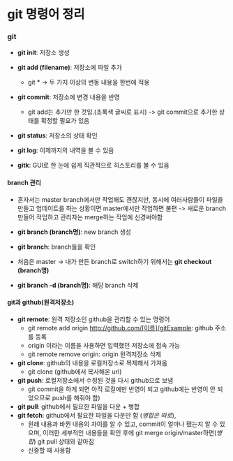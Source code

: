 # git 명령어 정리

### git

- **git init**: 저장소 생성
- **git add (filename)**: 저장소에 파일 추가
  - git \* -> 두 가지 이상의 변동 내용을 한번에 적용
- **git commit**: 저장소에 변경 내용을 반영
  - git add는 추가만 한 것임.(초록색 글씨로 표시) -> git commit으로 추가한 상태를 확정할 필요가 있음
- **git status**: 저장소의 상태 확인

- **git log**: 이제까지의 내역을 볼 수 있음
- **gitk**: GUI로 한 눈에 쉽게 직관적으로 히스토리를 볼 수 있음

#### branch 관리

- 혼자서는 master branch에서만 작업해도 괜찮지만, 동시에 여러사람들이 파일을 만들고 업데이트를 하는 상황이면 master에서만 작업하면 불편 -> 새로운 branch 만들어 작업하고 관리자는 merge하는 작업에 신경써야함

- **git branch (branch명)**: new branch 생성
- **git branch**: branch들을 확인
- 처음은 master -> 내가 만든 branch로 switch하기 위해서는 **git checkout (branch명)**
- **git branch -d (branch명)**: 해당 branch 삭제

#### git과 github(원격저장소)

- **git remote**: 원격 저장소인 github을 관리할 수 있는 명령어
  - git remote add origin http://github.com/[이름]/gitExample: github 주소를 등록
  - origin 이라는 이름을 사용하면 입력했던 저장소에 접속 가능
  - git remote remove origin: origin 원격저장소 삭제
- **git clone**: github의 내용을 로컬저장소로 복제해서 가져옴
  - git clone (github에서 복사해온 url)
- **git push**: 로컬저장소에서 수정된 것을 다시 github으로 보냄
  - git commit을 하게 되면 아직 로컬에만 반영이 되고 github에는 반영이 안 되었으므로 push를 해줘야 함)
- **git pull**: github에서 필요한 파일을 다운 + 병합
- **git fetch**: github에서 필요한 파일을 다운만 함 (_병합은 따로_),
  - 원래 내용과 바뀐 내용의 차이를 알 수 있고, commit이 얼마나 됐는지 알 수 있으며, 이러한 세부적인 내용들을 확인 후에 git merge origin/master하면(_병합_) git pull 상태와 같아짐
  - 신중할 때 사용함
